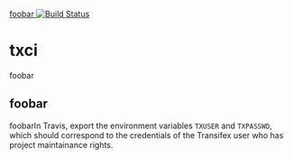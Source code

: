 [foobar
![Build Status](https://travis-ci.org/transifex/txci.png?branch=master)](https://travis-ci.org/transifex/foobar)

# txci
foobar

## foobar

foobarIn Travis, export the environment variables `TXUSER` and `TXPASSWD`, which should correspond to the credentials of the Transifex user who has project maintainance rights.

